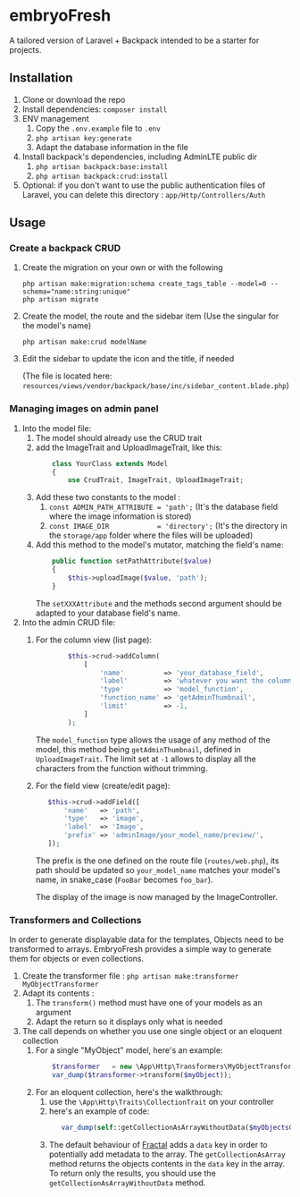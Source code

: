 # embryoFresh
A tailored version of Laravel + Backpack intended to be a starter for projects.

## Installation

1. Clone or download the repo
2. Install dependencies: `composer install`
3. ENV management
    1. Copy the `.env.example` file to `.env`
    2. `php artisan key:generate`
    3. Adapt the database information in the file
4. Install backpack's dependencies, including AdminLTE public dir
    1. `php artisan backpack:base:install`
    2. `php artisan backpack:crud:install`
5. Optional: if you don't want to use the public authentication files of Laravel, you can delete this directory :
`app/Http/Controllers/Auth`
    
## Usage

### Create a backpack CRUD

1. Create the migration on your own or with the following
    ```
    php artisan make:migration:schema create_tags_table --model=0 --schema="name:string:unique"
    php artisan migrate
    ```
2. Create the model, the route and the sidebar item (Use the singular for the model's name)
    ```
    php artisan make:crud modelName
    ```
3. Edit the sidebar to update the icon and the title, if needed

   (The file is located here: `resources/views/vendor/backpack/base/inc/sidebar_content.blade.php`)

### Managing images on admin panel

1. Into the model file:
    1. The model should already use the CRUD trait
    2. add the ImageTrait and UploadImageTrait, like this:
        ```php
            class YourClass extends Model
            {
                use CrudTrait, ImageTrait, UploadImageTrait;
        ```
    3. Add these two constants to the model :
        1. `const ADMIN_PATH_ATTRIBUTE = 'path';` (It's the database field where the image information is stored)
        2. `const IMAGE_DIR            = 'directory';` (It's the directory in the `storage/app` folder where the files will be uploaded)
    3. Add this method to the model's mutator, matching the field's name:
        ```php
            public function setPathAttribute($value)
            {
                $this->uploadImage($value, 'path');
            }
        ```
        The `setXXXAttribute` and the methods second argument should be adapted to your database field's name.
2. Into the admin CRUD file:
    1. For the column view (list page):
        ```php
                $this->crud->addColumn(
                    [
                        'name'          => 'your_database_field',
                        'label'         => 'whatever you want the column to be displayed as',
                        'type'          => 'model_function',
                        'function_name' => 'getAdminThumbnail',
                        'limit'         => -1,
                    ]
                );
        ```
        The `model_function` type allows the usage of any method of the model, this method being `getAdminThumbnail`,
    defined in `UploadImageTrait`.
    The limit set at `-1` allows to display all the characters from the function without trimming.
    2. For the field view (create/edit page):
        ```php
           $this->crud->addField([
               'name'   => 'path',
               'type'   => 'image',
               'label'  => 'Image',
               'prefix' => 'adminImage/your_model_name/preview/',
           ]);
        ```
        
        The prefix is the one defined on the route file (`routes/web.php`), its path should be updated so 
        `your_model_name` matches your model's name, in snake_case (`FooBar` becomes `foo_bar`).
        
        The display of the image is now managed by the ImageController.

### Transformers and Collections

In order to generate displayable data for the templates, Objects need to be transformed to arrays. EmbryoFresh provides
a simple way to generate them for objects or even collections.

1. Create the transformer file : `php artisan make:transformer MyObjectTransformer`
2. Adapt its contents :
    1. The `transform()` method must have one of your models as an argument
    2. Adapt the return so it displays only what is needed
3. The call depends on whether you use one single object or an eloquent collection
    1. For a single "MyObject" model, here's an example:
        ```php
            $transformer   = new \App\Http\Transformers\MyObjectTransformer();
            var_dump($transformer->transform($myObject));
        ```
    2. For an eloquent collection, here's the walkthrough:
        1. use the `\App\Http\Traits\CollectionTrait` on your controller
        2. here's an example of code:
            ```php
               var_dump(self::getCollectionAsArrayWithoutData($myObjectsCollection, new \App\Http\Transformers\MyObjectTransformer()));
            ```
        3. The default behaviour of [Fractal](https://fractal.thephpleague.com/) adds a `data` key in order to
        potentially add metadata to the array. The `getCollectionAsArray` method returns the objects contents in the
        `data` key in the array.
        To return only the results, you should use the `getCollectionAsArrayWithoutData` method.